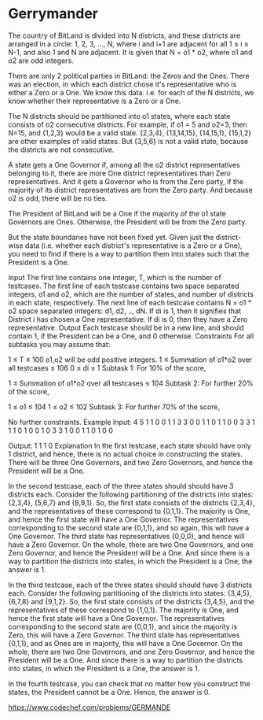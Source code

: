 # Gerrymander
The country of BitLand is divided into N districts, and these districts are arranged in a circle: 1, 2, 3, ..., N, where i and i+1 are adjacent for all 1 ≤ i ≤ N-1, and also 1 and N are adjacent. It is given that N = o1 * o2, where o1 and o2 are odd integers.

There are only 2 political parties in BitLand: the Zeros and the Ones. There was an election, in which each district chose it's representative who is either a Zero or a One. We know this data. i.e. for each of the N districts, we know whether their representative is a Zero or a One.

The N districts should be partitioned into o1 states, where each state consists of o2 consecutive districts. 
For example, if o1 = 5 and o2=3, then N=15, and {1,2,3} would be a valid state. {2,3,4}, {13,14,15}, {14,15,1}, {15,1,2} are other examples of valid states. But {3,5,6} is not a valid state, because the districts are not consecutive.

A state gets a One Governor if, among all the o2 district representatives belonging to it, there are more One district representatives than Zero representatives. And it gets a Governor who is from the Zero party, if the majority of its district representatives are from the Zero party. And because o2 is odd, there will be no ties.

The President of BitLand will be a One if the majority of the o1 state Governors are Ones. Otherwise, the President will be from the Zero party.

But the state boundaries have not been fixed yet. Given just the district-wise data (i.e. whether each district's representative is a Zero or a One), you need to find if there is a way to partition them into states such that the President is a One.

Input
The first line contains one integer, T, which is the number of testcases.
The first line of each testcase contains two space separated integers, o1 and o2, which are the number of states, and number of districts in each state, respectively.
The next line of each testcase contains N = o1 * o2 space separated integers: d1, d2, .., dN. If di is 1, then it signifies that District i has chosen a One representative. If di is 0, then they have a Zero representative.
Output
Each testcase should be in a new line, and should contain 1, if the President can be a One, and 0 otherwise.
Constraints
For all subtasks you may assume that:

1 ≤ T ≤ 100
o1,o2 will be odd positive integers.
1 ≤ Summation of o1*o2 over all testcases ≤ 106
0 ≤ di ≤ 1
Subtask 1: For 10% of the score,

1 ≤ Summation of o1*o2 over all testcases ≤ 104
Subtask 2: For further 20% of the score,

1 ≤ o1 ≤ 104
1 ≤ o2 ≤ 102
Subtask 3: For further 70% of the score,

No further constraints.
Example
Input:
4
5 1
1 0 0 1 1
3 3
0 0 1 1 0 1 1 0 0
3 3
1 1 1 0 1 0 0 1 0
3 3
1 0 0 1 1 0 1 0 0

Output:
1
1
1
0
Explanation
In the first testcase, each state should have only 1 district, and hence, there is no actual choice in constructing the states. There will be three One Governors, and two Zero Governors, and hence the President will be a One.

In the second testcase, each of the three states should should have 3 districts each. Consider the following partitioning of the districts into states: {2,3,4}, {5,6,7} and {8,9,1}. So, the first state consists of the districts {2,3,4}, and the representatives of these correspond to {0,1,1}. The majority is One, and hence the first state will have a One Governor. The representatives corresponding to the second state are {0,1,1}, and so again, this will have a One Governor. The third state has representatives {0,0,0}, and hence will have a Zero Governor. On the whole, there are two One Governors, and one Zero Governor, and hence the President will be a One. And since there is a way to partition the districts into states, in which the President is a One, the answer is 1.

In the third testcase, each of the three states should should have 3 districts each. Consider the following partitioning of the districts into states: {3,4,5}, {6,7,8} and {9,1,2}. So, the first state consists of the districts {3,4,5}, and the representatives of these correspond to {1,0,1}. The majority is One, and hence the first state will have a One Governor. The representatives corresponding to the second state are {0,0,1}, and since the majority is Zero, this will have a Zero Governor. The third state has representatives {0,1,1}, and as Ones are in majority, this will have a One Governor. On the whole, there are two One Governors, and one Zero Governor, and hence the President will be a One. And since there is a way to partition the districts into states, in which the President is a One, the answer is 1.

In the fourth testcase, you can check that no matter how you construct the states, the President cannot be a One. Hence, the answer is 0.


https://www.codechef.com/problems/GERMANDE
